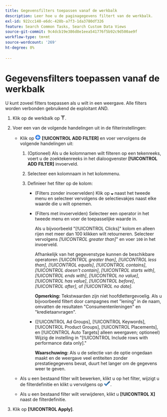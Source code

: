 ```yaml
---
title: Gegevensfilters toepassen vanaf de werkbalk
description: Leer hoe u de paginagegevens filtert van de werkbalk.
exl-id: 922cc148-e6dc-428b-a7f3-1da3780df326
feature: Search Common Tasks, Search Custom Data Views
source-git-commit: 9c4dcb19e386d8e1eea541776f5b92c9d500ae9f
workflow-type: tm+mt
source-wordcount: '269'
ht-degree: 0%

---
```


# Gegevensfilters toepassen vanaf de werkbalk

U kunt zoveel filters toepassen als u wilt in een weergave. Alle filters worden verbonden gebruikend de exploitant AND.

1. Klik op de werkbalk op ![Filter](/help/search-social-commerce/assets/filter.png "Filter").

1. Voer een van de volgende handelingen uit in de filterinstellingen:

   * Klik op ![Filter toevoegen](/help/search-social-commerce/assets/add.png "Filter toevoegen") **[!UICONTROL ADD FILTER]** en voer vervolgens de volgende handelingen uit:

      1. (Optioneel) Als u de kolomnamen wilt filteren op een tekenreeks, voert u de zoektekenreeks in het dialoogvenster **[!UICONTROL ADD FILTER]** invoerveld.

      1. Selecteer een kolomnaam in het kolommenu.

      1. Definieer het filter op de kolom:

         * (Filters zonder invoervelden) Klik op ![Pijl-omlaag](/help/search-social-commerce/assets/arrow-down-expand.png "Pijl-omlaag") naast het tweede menu en selecteer vervolgens de selectievakjes naast elke waarde die u wilt opnemen.

         * (Filters met invoervelden) Selecteer een operator in het tweede menu en voer de toepasselijke waarde in.

           Als u bijvoorbeeld &quot;[!UICONTROL Clicks]&quot; kolom en alleen rijen met meer dan 100 klikken wilt retourneren. Selecteer vervolgens *[!UICONTROL greater than]*&quot; en voer `100` in het invoerveld.

           Afhankelijk van het gegevenstype kunnen de beschikbare operatoren *[!UICONTROL greater than]*, *[!UICONTROL less than]*, *[!UICONTROL equals]*, *[!UICONTROL contains]*, *[!UICONTROL doesn't contain]*, *[!UICONTROL starts with]*, *[!UICONTROL ends with]*, *[!UICONTROL no value]*, *[!UICONTROL has value]*, *[!UICONTROL before]*, *[!UICONTROL after]*, of *[!UICONTROL no date].*

           **Opmerking:** Tekstwaarden zijn niet hoofdlettergevoelig. Als u bijvoorbeeld filtert door campagnes met &quot;lening&quot; in de naam, omvatten de resultaten &quot;Consumentenleningen&quot; en &quot;kredietaanvragen&quot;.

         * ([!UICONTROL Ad Groups], [!UICONTROL Keywords], [!UICONTROL Product Groups], [!UICONTROL Placements], en [!UICONTROL Auto Targets] alleen weergaven; optioneel) Wijzig de instelling in &quot;[!UICONTROL Include rows with performance data only].&quot;

           **Waarschuwing:** Als u de selectie van de optie ongedaan maakt en de weergave veel entiteiten zonder prestatiegegevens bevat, duurt het langer om de gegevens weer te geven.

   * Als u een bestaand filter wilt bewerken, klikt u op het filter, wijzigt u de filterdefinitie en klikt u vervolgens op ![Filter bijwerken](/help/search-social-commerce/assets/select.png "Filter bijwerken").

   * Als u een bestaand filter wilt verwijderen, klikt u **[!UICONTROL X]** naast de filterdefinitie.

1. Klik op **[!UICONTROL Apply]**.
